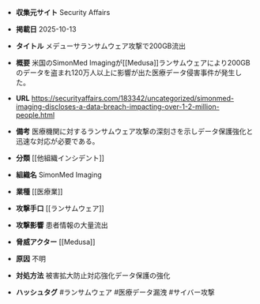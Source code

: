 - **収集元サイト**
Security Affairs

- **掲載日**
2025-10-13

- **タイトル**
メデューサランサムウェア攻撃で200GB流出

- **概要**
米国のSimonMed Imagingが[[Medusa]]ランサムウェアにより200GBのデータを盗まれ120万人以上に影響が出た医療データ侵害事件が発生した。

- **URL**
https://securityaffairs.com/183342/uncategorized/simonmed-imaging-discloses-a-data-breach-impacting-over-1-2-million-people.html

- **備考**
医療機関に対するランサムウェア攻撃の深刻さを示しデータ保護強化と迅速な対応が必要である。

- **分類**
[[他組織インシデント]]

- **組織名**
SimonMed Imaging

- **業種**
[[医療業]]

- **攻撃手口**
[[ランサムウェア]]

- **攻撃影響**
患者情報の大量流出

- **脅威アクター**
[[Medusa]]

- **原因**
不明

- **対処方法**
被害拡大防止対応強化データ保護の強化

- **ハッシュタグ**
#ランサムウェア #医療データ漏洩 #サイバー攻撃
